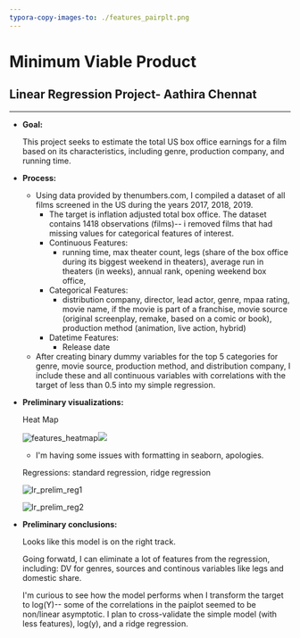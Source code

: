 ```yaml
---
typora-copy-images-to: ./features_pairplt.png
---
```


# Minimum Viable Product 

## Linear Regression Project- Aathira Chennat

---

* **Goal:**

  This project seeks to estimate the total US box office earnings for a film based on its characteristics, including genre, production company, and running time.

* **Process:**
  * Using data provided by thenumbers.com, I compiled a dataset of all films screened in the US during the years 2017, 2018, 2019. 
    * The target is inflation adjusted total box office. The dataset contains 1418 observations (films)-- i removed films that had missing values for categorical features of interest.
    * Continuous Features: 
      * running time, max theater count, legs (share of the box office during its biggest weekend in theaters), average run in theaters (in weeks), annual rank, opening weekend box office,
    * Categorical Features:
      * distribution company,  director, lead actor,  genre, mpaa rating, movie name, if the movie is part of a franchise, movie source (original screenplay, remake, based on a comic or book), production method (animation, live action, hybrid)
    * Datetime Features:
      * Release date
  * After creating binary dummy variables for the top 5 categories for genre, movie source, production method, and distribution company, I include these and all continuous variables with correlations with the target of less than 0.5 into my simple regression.

* **Preliminary visualizations:**

  Heat Map

  ![features_heatmap](/Users/aathirachennat/Desktop/Metis/Module_2/lr_project/features_heatmap.png)![](/Users/aathirachennat/Desktop/Metis/Module_2/lr_project/features_pairplt.png)

  * I'm having some issues with formatting in seaborn, apologies.

  Regressions: standard regression, ridge regression

  ![lr_prelim_reg1](/Users/aathirachennat/Desktop/Metis/Module_2/lr_project/lr_prelim_reg1.png)

  ![lr_prelim_reg2](/Users/aathirachennat/Desktop/Metis/Module_2/lr_project/lr_prelim_reg2.png)

* **Preliminary conclusions:**

  Looks like this model is on the right track.

  Going forwatd, I can eliminate a lot of features from the regression, including: DV for genres, sources and continous variables like legs and domestic share.

  I'm curious to see how the model performs when I transform the target to log(Y)-- some of the correlations in the paiplot seemed to be non/linear asymptotic. I plan to cross-validate the simple model (with less features), log(y), and a ridge regression.

  
